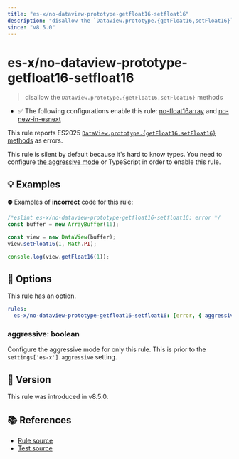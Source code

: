 ```yaml
---
title: "es-x/no-dataview-prototype-getfloat16-setfloat16"
description: "disallow the `DataView.prototype.{getFloat16,setFloat16}` methods"
since: "v8.5.0"
---
```


# es-x/no-dataview-prototype-getfloat16-setfloat16
> disallow the `DataView.prototype.{getFloat16,setFloat16}` methods

- ✅ The following configurations enable this rule: [no-float16array] and [no-new-in-esnext]

This rule reports ES2025 [`DataView.prototype.{getFloat16,setFloat16}` methods](https://github.com/tc39/proposal-float16array) as errors.

This rule is silent by default because it's hard to know types. You need to configure [the aggressive mode](../#the-aggressive-mode) or TypeScript in order to enable this rule.

## 💡 Examples

⛔ Examples of **incorrect** code for this rule:

<eslint-playground type="bad">

```js
/*eslint es-x/no-dataview-prototype-getfloat16-setfloat16: error */
const buffer = new ArrayBuffer(16);

const view = new DataView(buffer);
view.setFloat16(1, Math.PI);

console.log(view.getFloat16(1));
```

</eslint-playground>

## 🔧 Options

This rule has an option.

```yaml
rules:
  es-x/no-dataview-prototype-getfloat16-setfloat16: [error, { aggressive: false }]
```

### aggressive: boolean

Configure the aggressive mode for only this rule.
This is prior to the `settings['es-x'].aggressive` setting.

## 🚀 Version

This rule was introduced in v8.5.0.

## 📚 References

- [Rule source](https://github.com/eslint-community/eslint-plugin-es-x/blob/master/lib/rules/no-dataview-prototype-getfloat16-setfloat16.js)
- [Test source](https://github.com/eslint-community/eslint-plugin-es-x/blob/master/tests/lib/rules/no-dataview-prototype-getfloat16-setfloat16.js)

[no-float16array]: ../configs/index.md#no-float16array
[no-new-in-esnext]: ../configs/index.md#no-new-in-esnext
